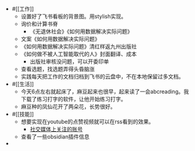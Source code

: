 - #[[工作]]
    - 设置好了飞书看板的背景图。用stylish实现。
    - 询价和计算书脊
        - 《无退休社会》《如何用数据解决实际问题》
    - 文案《如何用数据解决实际问题》
    - 《如何用数据解决实际问题》清红样返九州出版社
    - 《如何做不被人工智能取代的人》封面翻译、成本
        - 出版社审核没问题，可以开委印单
    - 查看选题，找选题弄得头昏脑涨
    - 实践每天把工作的文档归档到飞书的云盘中，不在本地保留过多文档。
- #[[生活]]
    - 今天6点左右就起床了，麻豆起来也很早，起来读了一会abcreading。我下载了练习打字的软件，让他开始练习打字。
    - 麻豆种的凤仙花开了两朵花，长势很好。
- #[[技能]]
    - 想要实现在youtube的点赞视频就可以在rss看到的效果。
        - [社交媒体上关注的账号](brain://api.thebrain.com/g7PXu0IyM0ucARb24SvxiA/6BsdQcx7AkOocRmdtnXSlw/%E7%A4%BE%E4%BA%A4%E5%AA%92%E4%BD%93%E4%B8%8A%E5%85%B3%E6%B3%A8%E7%9A%84%E4%BA%BA%E5%92%8C%E9%97%AE%E9%A2%98)
    - 查看了一些obsidian插件信息
- 
